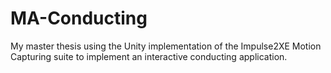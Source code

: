 # MA-Conducting
My master thesis using the Unity implementation of the Impulse2XE Motion Capturing suite to implement an interactive conducting application.
